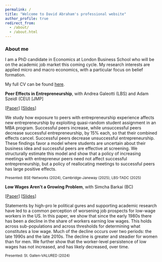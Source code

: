 ```yaml
---
permalink: /
title: "Welcome to David Abraham's professional website"
author_profile: true
redirect_from: 
  - /about/
  - /about.html
---
```


### About me

I am a PhD candidate in Economics at London Business School who will be on the academic job market this coming cycle. My research interests are applied micro and macro economics, with a particular focus on belief formation.

My full CV can be found [here](https://www.dropbox.com/scl/fi/uheceocapaizkszx9dmac/David_Abraham_CV.pdf?rlkey=fq73jilr4vi2b2e1wvm3vu27p&dl=0).


**Peer Effects in Entrepreneurship**, with Andrea Galeotti (LBS) and Adam Szeidl (CEU) [JMP]

[[Paper](https://www.dropbox.com/scl/fi/bgk0hvw87r1imb24mdtm8/peer_effects_in_entrepreneurship_20250521.pdf?rlkey=6k9p8dmeyjkua933d0ed79u3j&dl=0)] [[Slides](https://www.dropbox.com/scl/fi/v1s79u5u9pfyrk1ifccmm/Peer_Effects_in_Entrepreneurship.pdf?rlkey=csqtqcx9sm8kbiypk4ht1yf9s&dl=0)]

We study how exposure to peers with entrepreneurship experience affects new entrepreneurship by exploiting quasi-random student assignment in an MBA program. Successful peers increase, while unsuccessful peers decrease successful entrepreneurship, by 15\% each, so that their combined effects cancel. Successful peers decrease unsuccessful entrepreneurship. These findings favor a model where students are uncertain about their business idea and successful peers are effective at screening. We structurally estimate this model and show that a policy of increasing meetings with entrepreneur peers need not affect successful entrepreneurship, but a policy of reallocating meetings to successful peers has large positive effects.

<sub>Presented: BSE-Networks (2024), Cambridge-Janeway (2025), LBS-TADC (2025)</sub>


**Low Wages Aren't a Growing Problem**, with Simcha Barkai (BC)

[[Paper](https://papers.ssrn.com/sol3/papers.cfm?abstract_id=4231412)] [[Slides](https://www.dropbox.com/scl/fi/nrzhcgvqbpj6l937z4syq/SimchaDavid_LowWages_David_Slides.pdf?rlkey=xxuywcf0vtv1yv0u5muk87smv&dl=0)]

Statements by high-pro le political gures and supporting academic research have led to a common perception of worsening job prospects for low-wage workers in the US. In this paper, we show that since the early 1980s there has been a decline in the share of workers earning low wages. This holds across sub-populations and across thresholds for determining what constitutes a low wage. Much of the decline occurs over two periods: the late 1990s and the late 2010s. The decline is greater and steadier for women than for men. We further show that the worker-level persistence of low wages has not increased, and has likely decreased, over time.

<sub>Presented: St. Gallen-VALURED (2024) </sub>
